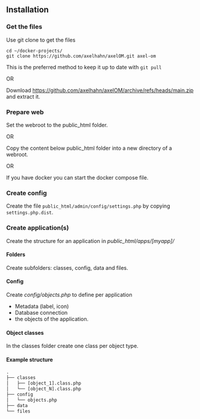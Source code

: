 ## Installation

### Get the files

Use git clone to get the files 

```shell
cd ~/docker-projects/
git clone https://github.com/axelhahn/axelOM.git axel-om
```
This is the preferred method to keep it up to date with `git pull`

OR 

Download <https://github.com/axelhahn/axelOM/archive/refs/heads/main.zip> and extract it.

### Prepare web

Set the webroot to the public_html folder.

OR

Copy the content below public_html folder into a new directory of a webroot.

OR

If you have docker you can start the docker compose file.

### Create config

Create the file `public_html/admin/config/settings.php` by copying `settings.php.dist`.

### Create application(s)

Create the structure for an application in *public_html/apps/[myapp]/*

#### Folders

Create subfolders: classes, config, data and files.

#### Config

Create *config/objects.php* to define per application

* Metadata (label, icon)
* Database connection
* the objects of the application.

#### Object classes

In the classes folder create one class per object type.

#### Example structure

```txt
.
├── classes
│   ├── [object_1].class.php
│   └── [object_N].class.php
├── config
│   └── objects.php
├── data
└── files
```
